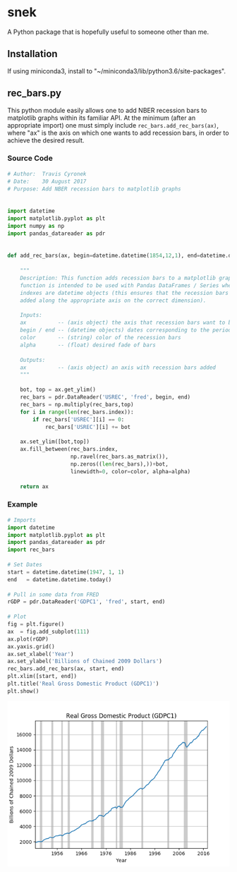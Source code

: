 # snek
A Python package that is hopefully useful to someone other than me.

## Installation
If using miniconda3, install to "~/miniconda3/lib/python3.6/site-packages".

## rec_bars.py
This python module easily allows one to add NBER recession bars to matplotlib graphs within its familiar API. At the minimum (after an appropriate import) one must simply include `rec_bars.add_rec_bars(ax)`, where "ax" is the axis on which one wants to add recession bars, in order to achieve the desired result.



### Source Code
```python
# Author:  Travis Cyronek
# Date:    30 August 2017
# Purpose: Add NBER recession bars to matplotlib graphs


import datetime
import matplotlib.pyplot as plt
import numpy as np
import pandas_datareader as pdr


def add_rec_bars(ax, begin=datetime.datetime(1854,12,1), end=datetime.datetime.today(), color='k', alpha=.2):

    """
    Description: This function adds recession bars to a matplotlib graph. The
    function is intended to be used with Pandas DataFrames / Series where the
    indexes are datetime objects (this ensures that the recession bars are
    added along the appropriate axis on the correct dimension).

    Inputs:
    ax          -- (axis object) the axis that recession bars want to be added to
    begin / end -- (datetime objects) dates corresponding to the period of interest
    color       -- (string) color of the recession bars
    alpha       -- (float) desired fade of bars

    Outputs:
    ax          -- (axis object) an axis with recession bars added
    """

    bot, top = ax.get_ylim()
    rec_bars = pdr.DataReader('USREC', 'fred', begin, end)
    rec_bars = np.multiply(rec_bars,top)
    for i in range(len(rec_bars.index)):
        if rec_bars['USREC'][i] == 0:
            rec_bars['USREC'][i] += bot

    ax.set_ylim([bot,top])
    ax.fill_between(rec_bars.index,
                    np.ravel(rec_bars.as_matrix()),
                    np.zeros((len(rec_bars),))+bot,
                    linewidth=0, color=color, alpha=alpha)

    return ax
```    

### Example
```python
# Imports
import datetime
import matplotlib.pyplot as plt
import pandas_datareader as pdr
import rec_bars

# Set Dates
start = datetime.datetime(1947, 1, 1)
end   = datetime.datetime.today()

# Pull in some data from FRED
rGDP = pdr.DataReader('GDPC1', 'fred', start, end)

# Plot
fig = plt.figure()
ax  = fig.add_subplot(111)
ax.plot(rGDP)
ax.yaxis.grid()
ax.set_xlabel('Year')
ax.set_ylabel('Billions of Chained 2009 Dollars')
rec_bars.add_rec_bars(ax, start, end)
plt.xlim([start, end])
plt.title('Real Gross Domestic Product (GDPC1)')
plt.show()
```

![Alt text](images/rec_bars_example.png?raw=true "Test of Recession Bars")
